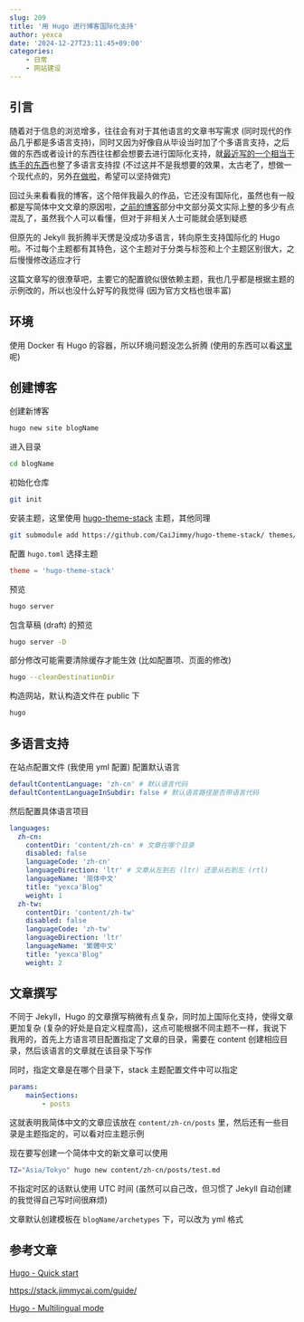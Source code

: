 ```yaml
---
slug: 209
title: '用 Hugo 进行博客国际化支持'
author: yexca
date: '2024-12-27T23:11:45+09:00'
categories:
    - 日常
    - 网站建设
---
```


## 引言

随着对于信息的浏览增多，往往会有对于其他语言的文章书写需求 (同时现代的作品几乎都是多语言支持)，同时又因为好像自从毕设当时加了个多语言支持，之后做的东西或者设计的东西往往都会想要去进行国际化支持，就[最近写的一个相当于练手的东西](https://github.com/yexca/yasumiProject)也整了多语言支持捏 (不过这并不是我想要的效果，太古老了，想做一个现代点的，另外[在做啦](https://github.com/yexca/yasumiProject-frontend)，希望可以坚持做完)

回过头来看看我的博客，这个陪伴我最久的作品，它还没有国际化，虽然也有一般都是写简体中文文章的原因啦，[之前的博客](https://jekyllblog.yexca.net/)部分中文部分英文实际上整的多少有点混乱了，虽然我个人可以看懂，但对于非相关人士可能就会感到疑惑

但原先的 Jekyll 我折腾半天愣是没成功多语言，转向原生支持国际化的 Hugo 啦。不过每个主题都有其特色，这个主题对于分类与标签和上个主题区别很大，之后慢慢修改适应才行

这篇文章写的很潦草吧，主要它的配置貌似很依赖主题，我也几乎都是根据主题的示例改的，所以也没什么好写的我觉得 (因为官方文档也很丰富)

## 环境

使用 Docker 有 Hugo 的容器，所以环境问题没怎么折腾 (使用的东西可以看[这里](https://blog.yexca.net/archives/182/#%E5%8D%9A%E5%AE%A2)呢)

## 创建博客

创建新博客

```bash
hugo new site blogName
```

进入目录

```bash
cd blogName
```

初始化仓库

```bash
git init
```

安装主题，这里使用 [hugo-theme-stack](https://github.com/CaiJimmy/hugo-theme-stack) 主题，其他同理

```bash
git submodule add https://github.com/CaiJimmy/hugo-theme-stack/ themes/hugo-theme-stack
```

配置 `hugo.toml` 选择主题

```toml
theme = 'hugo-theme-stack'
```

预览

```bash
hugo server
```

包含草稿 (draft) 的预览

```bash
hugo server -D
```

部分修改可能需要清除缓存才能生效 (比如配置项、页面的修改)

```bash
hugo --cleanDestinationDir
```

构造网站，默认构造文件在 public 下

```bash
hugo
```

## 多语言支持

在站点配置文件 (我使用 yml 配置) 配置默认语言

```yml
defaultContentLanguage: 'zh-cn' # 默认语言代码
defaultContentLanguageInSubdir: false # 默认语言路径是否带语言代码
```

然后配置具体语言项目

```yml
languages:
  zh-cn:
    contentDir: 'content/zh-cn' # 文章在哪个目录
    disabled: false
    languageCode: 'zh-cn'
    languageDirection: 'ltr' # 文章从左到右 (ltr) 还是从右到左 (rtl)
    languageName: '简体中文'
    title: "yexca'Blog"
    weight: 1
  zh-tw:
    contentDir: 'content/zh-tw'
    disabled: false
    languageCode: 'zh-tw'
    languageDirection: 'ltr'
    languageName: '繁體中文'
    title: "yexca'Blog"
    weight: 2
```

## 文章撰写

不同于 Jekyll，Hugo 的文章撰写稍微有点复杂，同时加上国际化支持，使得文章更加复杂 (复杂的好处是自定义程度高)，这点可能根据不同主题不一样，我说下我用的，首先上方语言项目配置指定了文章的目录，需要在 content 创建相应目录，然后该语言的文章就在该目录下写作

同时，指定文章是在哪个目录下，stack 主题配置文件中可以指定

```yml
params:
    mainSections:
        - posts
```

这就表明我简体中文的文章应该放在 `content/zh-cn/posts` 里，然后还有一些目录是主题指定的，可以看对应主题示例

现在要写创建一个简体中文的新文章可以使用

```bash
TZ="Asia/Tokyo" hugo new content/zh-cn/posts/test.md
```

不指定时区的话默认使用 UTC 时间 (虽然可以自己改，但习惯了 Jekyll 自动创建的我觉得自己写时间很麻烦)

文章默认创建模板在 `blogName/archetypes` 下，可以改为 yml 格式

## 参考文章

[Hugo - Quick start](https://gohugo.io/getting-started/quick-start/)

<https://stack.jimmycai.com/guide/>

[Hugo - Multilingual mode](https://gohugo.io/content-management/multilingual/)
